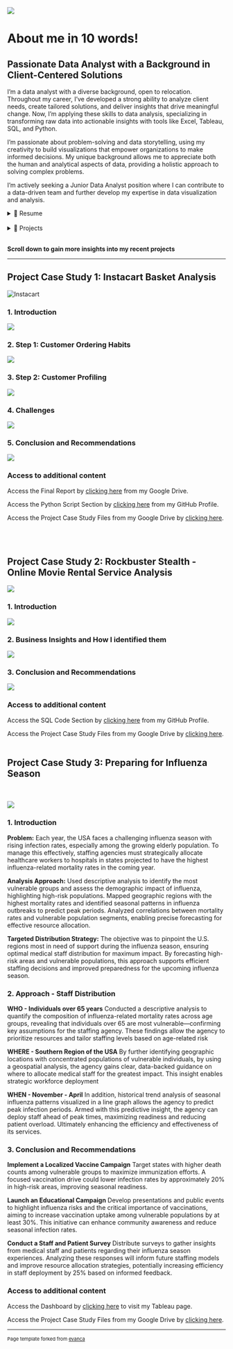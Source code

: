 <link rel="stylesheet" href="styles.css">

<img src="images/Data Analytics 2.png"/>

# About me in 10 words!
<h2 class="about-heading">Passionate Data Analyst with a Background in Client-Centered Solutions</h2>

I’m a data analyst with a diverse background, open to relocation. Throughout my career, I’ve developed a strong ability to analyze client needs, create tailored solutions, and deliver insights that drive meaningful change. Now, I’m applying these skills to data analysis, specializing in transforming raw data into actionable insights with tools like Excel, Tableau, SQL, and Python.

I’m passionate about problem-solving and data storytelling, using my creativity to build visualizations that empower organizations to make informed decisions. My unique background allows me to appreciate both the human and analytical aspects of data, providing a holistic approach to solving complex problems.

I’m actively seeking a Junior Data Analyst position where I can contribute to a data-driven team and further develop my expertise in data visualization and analysis.

<details>
  <summary>📃 Resume</summary>
<br>
Experience<br>

Here is a quick overview for you. You can also click the following link to visit my LinkedIn profile for full details about my work history and educational background:

<a href="https://www.linkedin.com/in/daniel-müller-profile/">
  <img src="https://img.shields.io/badge/linkedin-%230077B5.svg?&style=for-the-badge&logo=linkedin&logoColor=white" alt="LinkedIn Profile"/>
</a>
<br><br>
<br>

🧑‍💼 Instructor <br>
📆 April 2020 - December 2023<br>
📍 British Culture Academy, Kawaguchi/Japan
<br><br>
Impact: <br>
Increased class enrollment by 30% within one year, launched 10 new classes, and secured a new school partnership, expanding the Academy’s reach and service offerings.<br><br>

🧑‍💼 Nutrition Coach & Sales <br>
📆 July 2013 - December 2018<br>
📍 Sportstudio vitafit GmbH, Dreieich/Germany
<br><br>
Impact: <br>
Achieved a 70% conversion rate of new walk-in clients and established a specialized nutrition course held three times a year, significantly boosting service offerings and client loyalty.<br>

</details>
<br>
<details>
  <summary>📁 Projects</summary>
  
Projects

Here is a quick overview for you. You can also click the following link to visit my GitHub profile for more details about the projects I have done so far: 

<a href="https://danielsdata91.github.io/">
  <img src="https://img.shields.io/badge/GitHub-100000?style=for-the-badge&logo=github&logoColor=white" alt="GitHub Profile"/>
</a>
<br><br>

- 👨‍💻 Marketing Analyst<br>
  📆 October 2024<br>
  📍 CareerFoundry - Berlin/Germany<br>
  📁 Project Title: Instacart Basket Analysis
  🧰 SKills:<br>
  <img align="left" src="https://img.shields.io/badge/Python-FFD43B?style=for-the-badge&logo=python&logoColor=blue" />
  <img align="left" src="https://img.shields.io/badge/Jupyter-F37626.svg?&style=for-the-badge&logo=Jupyter&logoColor=white" />
  <img align="left" src="https://img.shields.io/badge/PostgreSQL-316192?style=for-the-badge&logo=postgresql&logoColor=white" />
  <br><br>

- 👨‍💻 Data Analyst<br>
  📆 September 2024<br>
  📍 CareerFoundry - Berlin/Germany<br>
  📁 Project Title: Rockbuster Stealth Analysis
  🧰 Skills:<br>
  <img align="left" src="https://img.shields.io/badge/Tableau-E97627?style=for-the-badge&logo=Tableau&logoColor=white" />
  <img align="left" src="https://img.shields.io/badge/Microsoft_Excel-217346?style=for-the-badge&logo=microsoft-excel&logoColor=white" />
  <img align="left" src="https://img.shields.io/badge/PostgreSQL-316192?style=for-the-badge&logo=postgresql&logoColor=white" />
  <img align="lreft" src="https://img.shields.io/badge/Canva-%2300C4CC.svg?&style=for-the-badge&logo=Canva&logoColor=white" />
  <br><br>

</details>
<br>

**Scroll down to gain more insights into my recent projects**

---
<h2 class="about-heading">Project Case Study 1: Instacart Basket Analysis</h2>

![Instacart](https://brittainladd.com/wp-content/uploads/2023/09/Instacart-Logo-scaled.jpg)

### 1. Introduction

<img src="images/Screenshot 2024-10-30 at 16.11.14.png"/>

### 2. Step 1: Customer Ordering Habits

<img src="images/Screenshot 2024-10-30 at 16.11.22.png"/>

### 3. Step 2: Customer Profiling

<img src="images/Screenshot 2024-10-30 at 16.11.29.png"/>

### 4. Challenges

<img src="images/Screenshot 2024-10-30 at 16.11.36.png"/>

### 5. Conclusion and Recommendations

<img src="images/Screenshot 2024-10-30 at 16.11.43.png"/>

### Access to additional content

Access the Final Report by [clicking here](https://docs.google.com/spreadsheets/d/14rczGgmBJOYZWz8Xh7ZP6FYDQdYgK3tb/edit?usp=drive_link&ouid=102970833740850606782&rtpof=true&sd=true) from my Google Drive.

Access the Python Script Section by [clicking here](https://github.com/DanielsData91/Instacart-Basket-Analysis) from my GitHub Profile.

Access the Project Case Study Files from my Google Drive by [clicking here](https://drive.google.com/file/d/1EoxlccECVwob6XTRJlb8JcdDoxHbz4GC/view?usp=drive_link).
<br><br>
<br><br>
<h2 class="about-heading">Project Case Study 2: Rockbuster Stealth - Online Movie Rental Service Analysis</h2>

<img src="images/Screenshot 2024-10-31 at 15.09.19 (2).png"/>

### 1. Introduction

<img src="images/Screenshot 2024-10-31 at 15.09.27 (2).png"/>

### 2. Business Insights and How I identified them

<img src="images/Screenshot 2024-10-31 at 15.09.32 (2).png"/>

### 3. Conclusion and Recommendations

<img src="images/Screenshot 2024-10-31 at 15.09.34 (2).png"/>

### Access to additional content

Access the SQL Code Section by [clicking here](https://github.com/DanielsData91/Rockbuster-Stealth-Project/tree/main/SQL%20Code) from my GitHub Profile.

Access the Project Case Study Files from my Google Drive by [clicking here](https://drive.google.com/file/d/1V3kQ9nkyfYVaXbztePThmmGVTzqdR1q3/view?usp=drive_link).
<br><br>
<h2 class="about-heading">Project Case Study 3: Preparing for Influenza Season</h2>
<br><br>
<img src="images/Collage Case Study CDC.png"/>

### 1. Introduction
**Problem:**
Each year, the USA faces a challenging influenza season with rising infection rates, especially among the growing elderly population. To manage this effectively, staffing agencies must strategically allocate healthcare workers to hospitals in states projected to have the highest influenza-related mortality rates in the coming year.

**Analysis Approach:**
Used descriptive analysis to identify the most vulnerable groups and assess the demographic impact of influenza, highlighting high-risk populations.
Mapped geographic regions with the highest mortality rates and identified seasonal patterns in influenza outbreaks to predict peak periods.
Analyzed correlations between mortality rates and vulnerable population segments, enabling precise forecasting for effective resource allocation.

**Targeted Distribution Strategy:**
The objective was to pinpoint the U.S. regions most in need of support during the influenza season, ensuring optimal medical staff distribution for maximum impact. By forecasting high-risk areas and vulnerable populations, this approach supports efficient staffing decisions and improved preparedness for the upcoming influenza season.

### 2. Approach - Staff Distribution
**WHO - Individuals over 65 years**
Conducted a descriptive analysis to quantify the composition of influenza-related mortality rates across age groups, revealing that individuals over 65 are most vulnerable—confirming key assumptions for the staffing agency. These findings allow the agency to prioritize resources and tailor staffing levels based on age-related risk

**WHERE - Southern Region of the USA**
By further identifying geographic locations with concentrated populations of vulnerable individuals, by using a geospatial analysis, the agency gains clear, data-backed guidance on where to allocate medical staff for the greatest impact. This insight enables strategic workforce deployment

**WHEN - November - April**
In addition, historical trend analysis of seasonal influenza patterns visualized in a line graph allows the agency to predict peak infection periods. Armed with this predictive insight, the agency can deploy staff ahead of peak times, maximizing readiness and reducing patient overload. Ultimately enhancing the efficiency and effectiveness of its services.

### 3. Conclusion and Recommendations
**Implement a Localized Vaccine Campaign**
Target states with higher death counts among vulnerable groups to maximize immunization efforts. A focused vaccination drive could lower infection rates by approximately 20% in high-risk areas, improving seasonal readiness.

**Launch an Educational Campaign**
Develop presentations and public events to highlight influenza risks and the critical importance of vaccinations, aiming to increase vaccination uptake among vulnerable populations by at least 30%. This initiative can enhance community awareness and reduce seasonal infection rates.

**Conduct a Staff and Patient Survey**
Distribute surveys to gather insights from medical staff and patients regarding their influenza season experiences. Analyzing these responses will inform future staffing models and improve resource allocation strategies, potentially increasing efficiency in staff deployment by 25% based on informed feedback.


### Access to additional content

Access the Dashboard by [clicking here](https://public.tableau.com/shared/YQ6WCNN4P?:display_count=n&:origin=viz_share_link) to visit my Tableau page.

Access the Project Case Study Files from my Google Drive by [clicking here](https://drive.google.com/file/d/1yu3zcjjm7o2ihsS3ddsNmiHr2e7kxUJl/view?usp=drive_link).

---
<p style="font-size:11px">Page template forked from <a href="https://github.com/evanca/quick-portfolio">evanca</a></p>
<!-- Remove above link if you don't want to attibute -->
